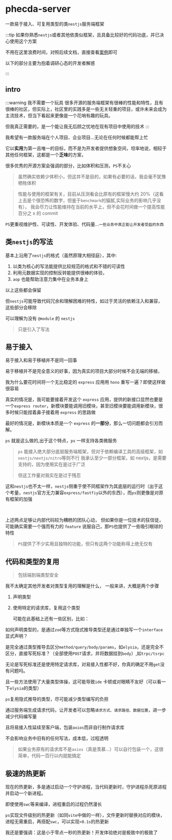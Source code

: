 # phecda-server

一款易于接入、可复用类型的类`nestjs`服务端框架

:::tip 
如果你熟悉`nestjs`或者其他依类似框架，且具备比较好的代码功底，并已决心使用这个方案

不用在这里浪费时间，对照后续文档，直接查看[案例](https://github.com/fgsreally/phecda/tree/main/examples/server)即可

以下的部分主要为抱着调研心态的开发者解惑

:::

## intro
:::warning 我不需要一个玩具
很多开源的服务端框架有很棒的性能和特性，且有很棒的社区，但实际上，社区里的实践多是一些无关轻重的项目，或许未来会成为主流技术，但当下看起来更像是一个花哨有趣的玩具。

但我真正需要的，是一个能让我无后顾之忧地在现有项目中使用的技术
:::


我希望有一款服务端在个人项目、企业项目...无论在任何时候都能帮上忙

它以**实用**为第一且唯一的目标，而不是为开发者提供想象空间，坦率地说，相较于其他任何框架，这都是一个**乏味**的方案，


很多优秀的开源方案会强调的部分，比如体积和压测，`PS`不关心

> 虽然确实依赖少体积小，但这并不是目的，如果有必要的话，我会毫不犹豫牺牲体积

> 性能与使用的框架有关，目前从压测看会比原有的框架慢大约 20%（这看上去是个很恐怖的数字，但鉴于`benchmark`的猫腻,实际业务的影响几乎没有），
我会尽力让性能维持在当前的水平上，但不会花时间做一个提高性能百分之 x 的 commit

`PS`更重视维护性、可读性、开发体验、代码量...`一些业务中真正能让开发者受益的东西`

## 类`nestjs`的写法
基本上沿用了`nestjs`的格式（虽然原理大相径庭），其中:
1. 以类为核心的写法能提供比较规范的格式和不错的可读性
2. 利用元数据实现的控制反转能提供很棒的体验，
3. `aop` 也能帮助注意力集中在业务本身上

以上这些都会保留

但`nestjs`可能导致代码冗余和理解困难的特性，如过于灵活的依赖注入和兼容，这些部分会移除

可以理解为没有 `@module` 的 `nestjs`

> 只是引入了写法


## 易于接入
易于接入和易于移植并不是同一回事

易于移植并不是完全意义的好事，因为真实的项目大部分时候不会无端的移植，

我为什么要花时间将一个无比稳定的 `express` 应用用 `hono` 重写一遍？即使这样做很容易

真实的情况是，我可能要接着开发这个 `express` 应用，提供的新接口显然也要是一个`express router`，新模块要能调用旧模块，甚至旧模块要能调用新模块，很多时候只能捏着鼻子接着用 `express` 的思路做

最好的情况是，新模块本质是一个 `express` 的**一部分**，那么一切问题都会引刃而解。 

`ps` 就是这么做的,出于这个特点，`ps` 一样支持各类微服务


>`ps` 能接入绝大部分底层服务端框架，但对于依赖编译工具的高级框架，如 `nestjs/nextjs/nitro`等则不行
> 我承认至少一部分框架，如 nextjs，是需要支持的，因为使用实在是过于广泛
>
> 但这工作量对我实在是过于残忍


这和`nestjs`也不太一样，`nestjs`侧重于使不同框架作为其底层的运行时（出于这个考量，`nestjs`官方无力兼容`express/fastfiy`以外的东西），而`ps`则更像是对原有框架的加强

<br>


上述两点足够让内部代码较为糟糕的团队心动，
但如果你是一位技术的狂信徒，可能确实需要一个强而有力的 `feature` 说服自己，那`PS`也提供了一些吸引眼球的特性

> `PS`提供了不少实用且独特的功能，但只有这两个功能称得上绝无仅有

## 代码和类型的复用
> 包括端到端类型安全

我不太确定其他开发者对类型复用的理解是什么，
一般来讲，大概是两个步骤

1. 声明类型
2. 使用特定的请求库，复用这个类型

   可能在此基础上还有一些区别，比如：

如何声明类型的，是通过`zod`等方式隐式推导类型还是通过单独写一个`interface`显式声明？

是完全通过类型推导去区分`method/query/body/params`，如`elysia`，还是完全不区分，直接写死标准？（全部使用`POST`请求，并将数据挂到`body`）,如`trpc/tsrpc`

无论是写死标准还是使用特定请求库，对易接入性都不好，你真的确定不用`get`没有问题吗。

且一些方法使用了大量类型体操，这可能导致`ide` 卡顿或对眼睛不友好（可以看一下`elysia`的类型）

`ps`复用隐式推导的类型，尽可能减少类型编写的负担

通过服务端生成请求代码，让开发者可以忽略`请求方式、请求路径、数据位置`，进一步减少代码编写量

且将易接入性延续至客户端，包装`axios`而非自行制作请求库

不会影响业务中旧有的任何写法，成本低，过程透明

> 如果业务原有的请求库不是`axios`（真是羡慕...）可以自行包装一个，这很简单，代码一百行以内就能搞定

## 极速的热更新

现在的热更新，多是通过启动一个守护进程，当代码更新时，守护进程杀死原进程并启动一个新进程。

即使使用`swc`等来编译，进程重启的过程仍然漫长

`ps`实现文件级别的热更新（如同`vite`中做的一样），文件更新时替换对应的模块，进程无需重启，再搭配`swc`，可以实现`<0.1s`的热更新

我还是要强调：这是小于零点一秒的热更新！开发体验绝对是极致中的极致了